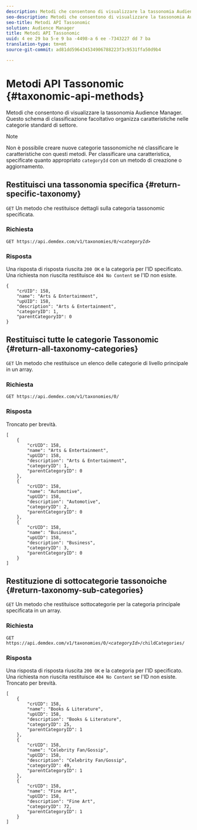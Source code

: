 ```yaml
---
description: Metodi che consentono di visualizzare la tassonomia Audience Manager. Questo schema di classificazione facoltativo organizza caratteristiche nelle categorie standard di settore.
seo-description: Metodi che consentono di visualizzare la tassonomia Audience Manager. Questo schema di classificazione facoltativo organizza caratteristiche nelle categorie standard di settore.
seo-title: Metodi API Tassonomic
solution: Audience Manager
title: Metodi API Tassonomic
uuid: 4 ee 29 ba 5-e 9 ba -4498-a 6 ee -7343227 dd 7 ba
translation-type: tm+mt
source-git-commit: ad81dd596434534906788223f3c9531ffa50d9b4

---
```



# Metodi API Tassonomic {#taxonomic-api-methods}

Metodi che consentono di visualizzare la tassonomia Audience Manager. Questo schema di classificazione facoltativo organizza caratteristiche nelle categorie standard di settore.

<!-- c_rest_api_taxonomy.xml -->

>[!NOTE]
>
>Non è possibile creare nuove categorie tassonomiche né classificare le caratteristiche con questi metodi. Per classificare una caratteristica, specificate quanto appropriato `categoryId` con un metodo di creazione o aggiornamento.

## Restituisci una tassonomia specifica {#return-specific-taxonomy}

`GET` Un metodo che restituisce dettagli sulla categoria tassonomic specificata.

<!-- r_rest_api_taxonomy.xml -->

### Richiesta

`GET https://api.demdex.com/v1/taxonomies/0/`*`<categoryId>`*

### Risposta

Una risposta di risposta riuscita `200 OK` e la categoria per l&#39;ID specificato. Una richiesta non riuscita restituisce `404 No Content` se l&#39;ID non esiste.

```
{
    "crUID": 158,
    "name": "Arts & Entertainment",
    "upUID": 158,
    "description": "Arts & Entertainment",
    "categoryID": 1,
    "parentCategoryID": 0
}
```

## Restituisci tutte le categorie Tassonomic {#return-all-taxonomy-categories}

`GET` Un metodo che restituisce un elenco delle categorie di livello principale in un array.

<!-- r_rest_api_taxonomies.xml -->

### Richiesta

`GET https://api.demdex.com/v1/taxonomies/0/`

### Risposta

Troncato per brevità.

```
[
    {
        "crUID": 158,
        "name": "Arts & Entertainment",
        "upUID": 158,
        "description": "Arts & Entertainment",
        "categoryID": 1,
        "parentCategoryID": 0
    },
    {
        "crUID": 158,
        "name": "Automotive",
        "upUID": 158,
        "description": "Automotive",
        "categoryID": 2,
        "parentCategoryID": 0
    },
    {
        "crUID": 158,
        "name": "Business",
        "upUID": 158,
        "description": "Business",
        "categoryID": 3,
        "parentCategoryID": 0
    }
]
```

## Restituzione di sottocategorie tassonoiche {#return-taxonomy-sub-categories}

`GET` Un metodo che restituisce sottocategorie per la categoria principale specificata in un array.

<!-- r_rest_api_taxonomy_sub.xml -->

### Richiesta

`GET https://api.demdex.com/v1/taxonomies/0/`*`<categoryId>`*`/childCategories/`

### Risposta

Una risposta di risposta riuscita `200 OK` e la categoria per l&#39;ID specificato. Una richiesta non riuscita restituisce `404 No Content` se l&#39;ID non esiste. Troncato per brevità.

```
[
    {
        "crUID": 158,
        "name": "Books & Literature",
        "upUID": 158,
        "description": "Books & Literature",
        "categoryID": 25,
        "parentCategoryID": 1
    },
    {
        "crUID": 158,
        "name": "Celebrity Fan/Gossip",
        "upUID": 158,
        "description": "Celebrity Fan/Gossip",
        "categoryID": 49,
        "parentCategoryID": 1
    },
    {
        "crUID": 158,
        "name": "Fine Art",
        "upUID": 158,
        "description": "Fine Art",
        "categoryID": 72,
        "parentCategoryID": 1
    }
]
```
